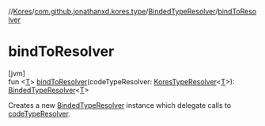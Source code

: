 //[Kores](../../../index.md)/[com.github.jonathanxd.kores.type](../index.md)/[BindedTypeResolver](index.md)/[bindToResolver](bind-to-resolver.md)

# bindToResolver

[jvm]\
fun <[T](bind-to-resolver.md)> [bindToResolver](bind-to-resolver.md)(codeTypeResolver: [KoresTypeResolver](../-kores-type-resolver/index.md)<[T](bind-to-resolver.md)>): [BindedTypeResolver](index.md)<[T](bind-to-resolver.md)>

Creates a new [BindedTypeResolver](index.md) instance which delegate calls to [codeTypeResolver](bind-to-resolver.md).
